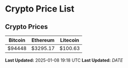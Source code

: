 # Crypto Price List

## Crypto Prices
| Bitcoin | Ethereum | Litecoin |
| ------- | -------- | -------- |
| $94448 | $3295.17 | $100.63 |
**Last Updated:** 2025-01-08 19:18 UTC
**Last Updated:** $DATE$
